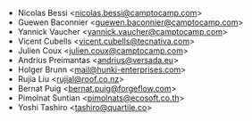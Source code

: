 - Nicolas Bessi \<<nicolas.bessi@camptocamp.com>\>
- Guewen Baconnier \<<guewen.baconnier@camptocamp.com>\>
- Yannick Vaucher \<<yannick.vaucher@camptocamp.com>\>
- Vicent Cubells \<<vicent.cubells@tecnativa.com>\>
- Julien Coux \<<julien.coux@camptocamp.com>\>
- Andrius Preimantas \<<andrius@versada.eu>\>
- Holger Brunn \<<mail@hunki-enterprises.com>\>
- Rujia Liu \<<rujial@roof.co.nz>\>
- Bernat Puig \<<bernat.puig@forgeflow.com>\>
- Pimolnat Suntian \<<pimolnats@ecosoft.co.th>\>
- Yoshi Tashiro \<<tashiro@quartile.co>\>
